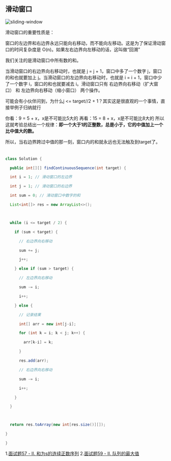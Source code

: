## 滑动窗口

![sliding-window](https://pic.leetcode-cn.com/af4821c41d5b093e6a41ad5602208f9e7057cc1b002cd0053de71bc9a0e35b12.jpg)

滑动窗口的重要性质是：

窗口的左边界和右边界永远只能向右移动，而不能向左移动。这是为了保证滑动窗口的时间复杂度是 O(n)。如果左右边界向左移动的话，这叫做“回溯”

我们关注的是滑动窗口中所有数的和。

当滑动窗口的右边界向右移动时，也就是 j = j + 1，窗口中多了一个数字 j，窗口的和也就要加上 j。当滑动窗口的左边界向右移动时，也就是 i = i + 1，窗口中少了一个数字 i，窗口的和也就要减去 i。滑动窗口只有 右边界向右移动（扩大窗口） 和 左边界向右移动（缩小窗口） 两个操作。

可能会有小伙伴问到，为什么j <= target//2 + 1？其实这是很直观的一个事情，直接举例子归纳就行

你看：9 = 5 + x，x是不可能比5大的
再看：15 = 8 + x，x是不可能比8大的
所以这就考验总结出一个规律：**即一个大于1的正整数，总是小于，它的中值加上一个比中值大的数。**

所以，当右边界跨过中值的那一刻，窗口内的和就永远也无法触及到target了。

### 

```java

class Solution {

  public int[][] findContinuousSequence(int target) {

  int i = 1; // 滑动窗口的左边界

  int j = 1; // 滑动窗口的右边界

  int sum = 0; // 滑动窗口中数字的和

  List<int[]> res = new ArrayList<>();



  while (i <= target / 2) {

​    if (sum < target) {

​      // 右边界向右移动

​      sum += j;

​      j++;

​    } else if (sum > target) {

​      // 左边界向右移动

​      sum -= i;

​      i++;

​    } else {

​      // 记录结果

​      int[] arr = new int[j-i];

​      for (int k = i; k < j; k++) {

​        arr[k-i] = k;

​      }

​      res.add(arr);

​      // 右边界向右移动

​      sum -= i;

​      i++;

​    }

  }



  return res.toArray(new int[res.size()][]);

}

}
```

1.[面试题57 - II. 和为s的连续正数序列](https://leetcode-cn.com/problems/he-wei-sde-lian-xu-zheng-shu-xu-lie-lcof/)
2.[面试题59 - II. 队列的最大值](https://leetcode-cn.com/problems/dui-lie-de-zui-da-zhi-lcof/)
